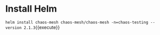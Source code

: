 # Install Helm 

`helm install chaos-mesh chaos-mesh/chaos-mesh -n=chaos-testing --version 2.1.3`{{execute}}